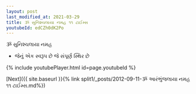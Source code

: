 ```yaml
---
layout: post
last_modified_at: 2021-03-29
title: ૐ સુનિશ્ચલાયા નમહ ૧૧ ટાઈમ્સ
youtubeId: edCZh0dK2Po
---
```

 
 
 ૐ સુનિશ્ચલાયા નમહ  
 
 -  જેનું એક સ્વરૂપ છે જે સંપૂર્ણ સ્થિર છે 
 
  
 
  
 
 
 
 
 
 


{% include youtubePlayer.html id=page.youtubeId %}
 
[Next]({{ site.baseurl }}{% link  split1/_posts/2012-09-11-ૐ આરંભુંજલાયા નમહ ૧૧ ટાઈમ્સ.md%})
 

